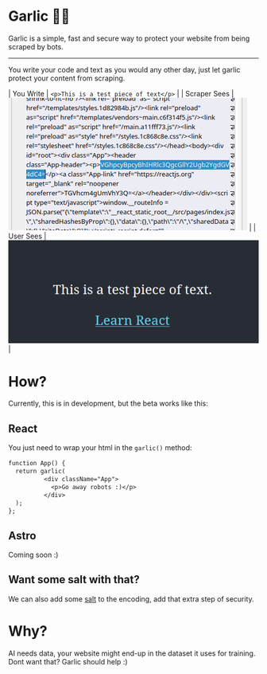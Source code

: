 # Garlic 🧄🧛

Garlic is a simple, fast and secure way to protect your website from being scraped by bots.


---

You write your code and text as you would any other day, just let garlic protect your content from scraping.


| You Write    | `<p>This is a test piece of text</p>` |
| Scraper Sees | ![final](./media/final.png)           |
| User Sees    | ![user](./media/user.png)             |

# How?
Currently, this is in development, but the beta works like this:

## React
You just need to wrap your html in the `garlic()` method:

```reactjs
function App() {
  return garlic(
          <div className="App">
            <p>Go away robots :)</p>
          </div>
  );
};
```

## Astro
Coming soon :)

## Want some salt with that?
We can also add some [salt](https://auth0.com/blog/adding-salt-to-hashing-a-better-way-to-store-passwords/) to the encoding, add that extra step of security.

# Why?
AI needs data, your website might end-up in the dataset it uses for training. Dont want that? Garlic should help :)
